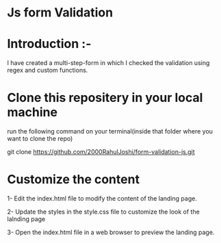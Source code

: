 # Js form Validation

# Introduction :- 
I have created a multi-step-form in which I checked the validation using regex and custom functions.

# Clone this repositery in your local machine
run the following command on your terminal(inside that folder where you want to clone the repo)

git clone https://github.com/2000RahulJoshi/form-validation-js.git


# Customize the content
1- Edit the index.html file to modify the content of the landing page.

2- Update the styles in the style.css file to customize the look of the lalnding page

3- Open the index.html file in a web browser to preview the landing page.    